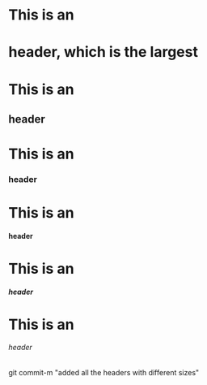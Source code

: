 # This is an <h1> header, which is the largest
# This is an <h2> header
# This is an <h3> header
# This is an <h4> header
# This is an <h5> header
# This is an <h6> header
git commit-m "added all the headers with different sizes"
